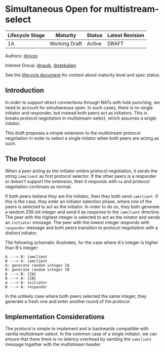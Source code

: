 # Simultaneous Open for multistream-select

| Lifecycle Stage | Maturity      | Status | Latest Revision |
|-----------------|---------------|--------|-----------------|
| 1A              | Working Draft | Active | DRAFT           |

Authors: [@vyzo]

Interest Group: [@raulk], [@stebalien]

[@vyzo]: https://github.com/vyzo
[@raulk]: https://github.com/raulk
[@stebalien]: https://github.com/stebalien

See the [lifecycle document][lifecycle-spec] for context about maturity level
and spec status.

[lifecycle-spec]: https://github.com/libp2p/specs/blob/master/00-framework-01-spec-lifecycle.md


## Introduction

In order to support direct connections through NATs with hole
punching, we need to account for simultaneous open. In such cases,
there is no single initiator and responder, but instead both peers act
as initiators. This is breaks protocol negotiation in
multistream-select, which assumes a single initator.

This draft proposes a simple extension to the multistream protocol
negotiation in order to select a single initator when both peers are
acting as such.

## The Protocol

When a peer acting as the initiator enters protocol negotiation, it
sends the string `iamclient` as first protocol selector. If the other
peers is a responder or doesn't support the extension, then it
responds with `na` and protocol negotiation continues as normal.

If both peers believe they are the initiator, then they both send
`iamclient`. If this is the case, they enter an initiator selection
phase, where one of the peers is selected to act as the initiator. In
order to do so, they both generate a random 256-bit integer and send
it as response to the `iamclient` directive. The peer with the highest
integer is selected to act as the initator and sends an `initiator`
message. The peer with the lowest integer responds with `responder`
message and both peers transition to protocol negotiation with a
distinct initiator.

The following schematic illustrates, for the case where A's integer is
higher than B's integer:

```
A ---> B: iamclient
B ---> A: iamclient
A: generate random integer IA
B: generate random integer IB
A ---> B: {IA}
B ---> A: {IB}
A ---> B: initiator
B ---> A: responder
```

In the unlikely case where both peers selected the same integer, they
generate a fresh one and enter another round of the protocol.

## Implementation Considerations

The protocol is simple to implement and is backwards compatible with
vanilla multistream-select.  In the common case of a single initiator,
we can ensure that there there is no latency overhead by sending the
`iamclient` message together with the multistream header.

